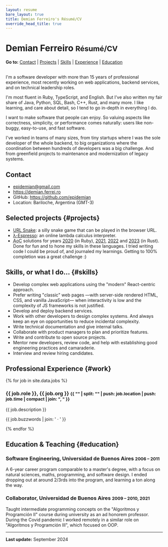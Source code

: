 ```yaml
---
layout: resume
bare_layout: true
title: Demian Ferreiro's Résumé/CV
override_head_title: true
---
```


# Demian Ferreiro <small>Résumé/CV</small>

**Go to:** [Contact](#contact) \| [Projects](#projects) \| [Skills](#skills) \| [Experience](#work) \| [Education](#education)<br><br>

I'm a software developer with more than 15 years of professional experience, most recently working on web applications, backend services, and on technical leadership roles.

I'm most fluent in Ruby, TypeScript, and English. But I've also written my fair share of Java, Python, SQL, Bash, C++, Rust, and many more. I like learning, and care about detail, so I tend to go in-depth in everything I do.

I want to make software that people can enjoy. So valuing aspects like correctness, simplicity, or performance comes naturally: users like non-buggy, easy-to-use, and fast software.

I've worked in teams of many sizes, from tiny startups where I was the sole developer of the whole backend, to big organizations where the coordination between hundreds of developers was a big challenge. And from greenfield projects to maintenance and modernization of legacy systems.

## Contact
- <epidemian@gmail.com>
- <https://demian.ferrei.ro>
- GitHub: <https://github.com/epidemian>
- Location: Bariloche, Argentina (GMT-3)

## Selected projects {#projects}
- [URL Snake](https://demian.ferrei.ro/snake): a silly snake game that can be played in the browser URL.
- [λ-Espresso](https://demian.ferrei.ro/lambda-espresso/): an online lambda calculus interpreter.
- <abbr title="Advent of Code">AoC</abbr> solutions for years [2020](https://github.com/epidemian/advent-of-code-2020) (in Ruby), [2021](https://github.com/epidemian/advent-of-code-2021), [2022](https://github.com/epidemian/advent-of-code-2022) and [2023](https://github.com/epidemian/advent-of-code-2023) (in Rust). Done for fun and to hone my skills in these languages. I tried writing code I could be proud of, and journaled my learnings. Getting to 100% completion was a great challenge :)

## Skills, or what I do... {#skills}
- Develop complex web applications using the "modern" React-centric approach.
- Prefer writing "classic" web pages —with server-side rendered HTML, CSS, and vanilla JavaScript— when interactivity is low and the complexity of JS frameworks is not justified.
- Develop and deploy backend services.
- Work with other developers to design complex systems. And always keep an eye on opportunities to reduce incidental complexity.
- Write technical documentation and give internal talks.
- Collaborate with product managers to plan and prioritize features.
- Write and contribute to open source projects.
- Mentor new developers, review code, and help with establishing good engineering practices and camaraderie.
- Interview and review hiring candidates.

## Professional Experience {#work}

{% for job in site.data.jobs %}
<h3>
  <span>{{ job.role }}, {{ job.org }}</span>
  <small>{{ "" | split: "" | push: job.location | push: job.time | compact | join: ", " }}</small>
</h3>
{{ job.description }}
<p class="techs">{{ job.buzzwords | join: ' · ' }}</p>
{% endfor %}

## Education & Teaching {#education}

### Software Engineering, Universidad de Buenos Aires <small>2006 – 2011</small>

A 6-year career program comparable to a master's degree, with a focus on natural sciences, maths, programming, and software design. I ended dropping out at around 2/3rds into the program, and learning a ton along the way.

### Collaborator, Universidad de Buenos Aires <small>2009 – 2010, 2021</small>

Taught intermediate programming concepts on the "Algoritmos y Programción II" course during university as an ad honorem professor. During the Covid pandemic I worked remotely in a similar role on "Algoritmos y Programción III", which focused on OOP.

---

**Last update:** September 2024
